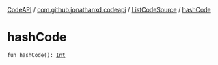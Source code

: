 [CodeAPI](../../index.md) / [com.github.jonathanxd.codeapi](../index.md) / [ListCodeSource](index.md) / [hashCode](.)

# hashCode

`fun hashCode(): `[`Int`](https://kotlinlang.org/api/latest/jvm/stdlib/kotlin/-int/index.html)